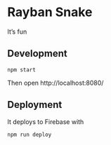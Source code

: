 

# Rayban Snake

It&rsquo;s fun


## Development

```
npm start
```
Then open http://localhost:8080/


## Deployment

It deploys to Firebase with
```
npm run deploy
```
